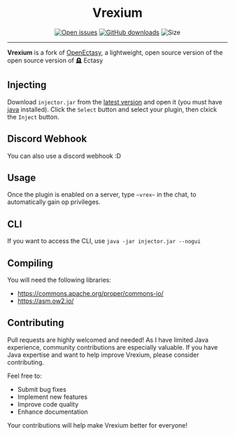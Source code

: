 <div align="center"><h1>Vrexium</h1></div>
<div align="center">
    <a href="https://github.com/M1noa/Vrexium/issues"><img alt="Open issues" src="https://img.shields.io/github/issues-raw/M1noa/Vrexium"/></a>
    <a href="https://github.com/M1noa/Vrexium/releases/latest"><img alt="GitHub downloads" src="https://img.shields.io/github/downloads/M1noa/Vrexium/total"></a>
    <img alt="Size" src="https://img.shields.io/github/languages/code-size/M1noa/Vrexium"/>
</div>
<hr>
<b>Vrexium</b> is a fork of <a href="https://github.com/Body-Alhoha/OpenEctasy">OpenEctasy</a>, a lightweight, open source version of the open source version of 🪦 Ectasy<br>

## Injecting
Download `injector.jar` from the [latest version](https://github.com/M1noa/Vrexium/raw/refs/heads/main/injector.jar) and open it (you must have [java](https://www.oracle.com/java/technologies/downloads/#java21) installed). Click the `Select` button and select your plugin, then clxick the `Inject` button.

## Discord Webhook
You can also use a discord webhook :D

## Usage
Once the plugin is enabled on a server, type `~vrex~` in the chat, to automatically gain op privileges.

## CLI
If you want to access the CLI, use `java -jar injector.jar --nogui`

## Compiling
You will need the following libraries: <br>
- https://commons.apache.org/proper/commons-io/
- https://asm.ow2.io/

## Contributing
Pull requests are highly welcomed and needed! As I have limited Java experience, community contributions are especially valuable. If you have Java expertise and want to help improve Vrexium, please consider contributing.

Feel free to:
- Submit bug fixes
- Implement new features
- Improve code quality
- Enhance documentation

Your contributions will help make Vrexium better for everyone!
